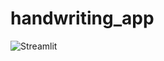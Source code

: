 ﻿# handwriting_app

 ![Streamlit](https://kimuniiiiiiii-handwriting-app-app-z507ha.streamlit.app?style=flat)
